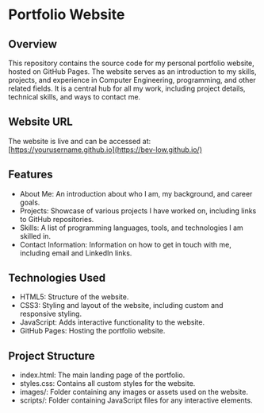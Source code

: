 # Portfolio Website
## Overview
This repository contains the source code for my personal portfolio website, hosted on GitHub Pages. The website serves as an introduction to my skills, projects, and experience in Computer Engineering, programming, and other related fields. It is a central hub for all my work, including project details, technical skills, and ways to contact me.

## Website URL
The website is live and can be accessed at: [https://yourusername.github.io](https://bev-low.github.io/)

## Features
- About Me: An introduction about who I am, my background, and career goals.
- Projects: Showcase of various projects I have worked on, including links to GitHub repositories.
- Skills: A list of programming languages, tools, and technologies I am skilled in.
- Contact Information: Information on how to get in touch with me, including email and LinkedIn links.
## Technologies Used
- HTML5: Structure of the website.
- CSS3: Styling and layout of the website, including custom and responsive styling.
- JavaScript: Adds interactive functionality to the website.
- GitHub Pages: Hosting the portfolio website.
## Project Structure
- index.html: The main landing page of the portfolio.
- styles.css: Contains all custom styles for the website.
- images/: Folder containing any images or assets used on the website.
- scripts/: Folder containing JavaScript files for any interactive elements.

